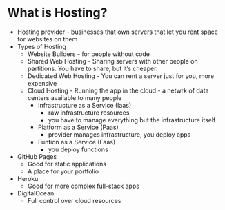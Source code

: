 # What is Hosting?

- Hosting provider - businesses that own servers that let you rent space for websites on them
- Types of Hosting
   - Website Builders - for people without code
   - Shared Web Hosting - Sharing servers with other people on partitions. You have to share, but it’s cheaper.
   - Dedicated Web Hosting - You can rent a server just for you, more expensive
   - Cloud Hosting - Running the app in the cloud - a netwrk of data centers available to many people
      - Infrastructure as a Service (Iaas)
         - raw infrastructure resources
         - you have to manage everything but the infrastructure itself
      - Platform as a Service (Paas)
         - provider manages infrastructure, you deploy apps
      - Funtion as a Service (Faas)
         - you deploy functions
- GitHub Pages
   - Good for static applications
   - A place for your portfolio
- Heroku
   - Good for more complex full-stack apps
- DigitalOcean
   - Full control over cloud resources

